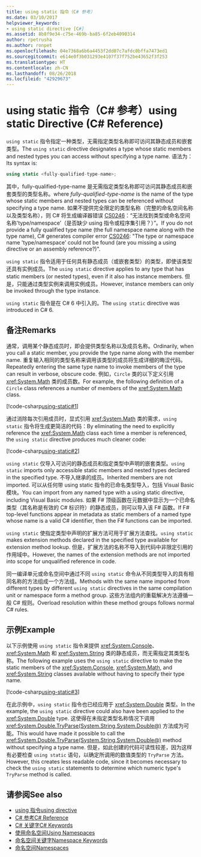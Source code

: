 ```yaml
---
title: using static 指令（C# 参考）
ms.date: 03/10/2017
helpviewer_keywords:
- using static directive [C#]
ms.assetid: 8b8f9e34-c75e-469b-ba85-6f2eb4090314
author: rpetrusha
ms.author: ronpet
ms.openlocfilehash: 04e7368a6b6a4453f2dd07c7afdc0bffa7473ed1
ms.sourcegitcommit: e614e0f3b031293e4107f37f752be43652f3f253
ms.translationtype: HT
ms.contentlocale: zh-CN
ms.lasthandoff: 08/26/2018
ms.locfileid: "42929673"
---
```

# <a name="using-static-directive-c-reference"></a><span data-ttu-id="570b1-102">using static 指令（C# 参考）</span><span class="sxs-lookup"><span data-stu-id="570b1-102">using static Directive (C# Reference)</span></span>

<span data-ttu-id="570b1-103">`using static` 指令指定一种类型，无需指定类型名称即可访问其静态成员和嵌套类型。</span><span class="sxs-lookup"><span data-stu-id="570b1-103">The `using static` directive designates a type whose static members and nested types you can access without specifying a type name.</span></span> <span data-ttu-id="570b1-104">语法为：</span><span class="sxs-lookup"><span data-stu-id="570b1-104">Its syntax is:</span></span>

```csharp
using static <fully-qualified-type-name>;
```

<span data-ttu-id="570b1-105">其中，fully-qualified-type-name 是无需指定类型名称即可访问其静态成员和嵌套类型的类型名称。</span><span class="sxs-lookup"><span data-stu-id="570b1-105">where *fully-qualified-type-name* is the name of the type whose static members and nested types can be referenced without specifying a type name.</span></span> <span data-ttu-id="570b1-106">如果不提供完全限定的类型名称（完整的命名空间名称以及类型名称），则 C# 将生成编译器错误 [CS0246](../compiler-messages/cs0246.md)：“无法找到类型或命名空间名称‘type/namespace’（是否缺少 using 指令或程序集引用？）”。</span><span class="sxs-lookup"><span data-stu-id="570b1-106">If you do not provide a fully qualified type name (the full namespace name along with the type name), C# generates compiler error [CS0246](../compiler-messages/cs0246.md): "The type or namespace name 'type/namespace' could not be found (are you missing a using directive or an assembly reference?)".</span></span>

<span data-ttu-id="570b1-107">`using static` 指令适用于任何具有静态成员（或嵌套类型）的类型，即使该类型还具有实例成员。</span><span class="sxs-lookup"><span data-stu-id="570b1-107">The `using static` directive applies to any type that has static members (or nested types), even if it also has instance members.</span></span> <span data-ttu-id="570b1-108">但是，只能通过类型实例来调用实例成员。</span><span class="sxs-lookup"><span data-stu-id="570b1-108">However, instance members can only be invoked through the type instance.</span></span>

<span data-ttu-id="570b1-109">`using static` 指令是在 C# 6 中引入的。</span><span class="sxs-lookup"><span data-stu-id="570b1-109">The `using static` directive was introduced in C# 6.</span></span>

## <a name="remarks"></a><span data-ttu-id="570b1-110">备注</span><span class="sxs-lookup"><span data-stu-id="570b1-110">Remarks</span></span>
 
<span data-ttu-id="570b1-111">通常，调用某个静态成员时，即会提供类型名称以及成员名称。</span><span class="sxs-lookup"><span data-stu-id="570b1-111">Ordinarily, when you call a static member, you provide the type name along with the member name.</span></span> <span data-ttu-id="570b1-112">重复输入相同的类型名称来调用该类型的成员将生成详细的晦涩代码。</span><span class="sxs-lookup"><span data-stu-id="570b1-112">Repeatedly entering the same type name to invoke members of the type can result in verbose, obscure code.</span></span> <span data-ttu-id="570b1-113">例如，`Circle` 类的以下定义引用 <xref:System.Math> 类的成员数。</span><span class="sxs-lookup"><span data-stu-id="570b1-113">For example, the following definition of a `Circle` class references a number of members of the <xref:System.Math> class.</span></span>
  
[!code-csharp[using-static#1](../../../../samples/snippets/csharp/language-reference/keywords/using/using-static1.cs#1)]

<span data-ttu-id="570b1-114">通过消除每次引用成员时，显式引用 <xref:System.Math> 类的需求，`using static` 指令将生成更简洁的代码：</span><span class="sxs-lookup"><span data-stu-id="570b1-114">By eliminating the need to explicitly reference the <xref:System.Math> class each time a member is referenced, the `using static` directive produces much cleaner code:</span></span>

[!code-csharp[using-static#2](../../../../samples/snippets/csharp/language-reference/keywords/using/using-static2.cs#1)]

<span data-ttu-id="570b1-115">`using static` 仅导入可访问的静态成员和指定类型中声明的嵌套类型。</span><span class="sxs-lookup"><span data-stu-id="570b1-115">`using static` imports only accessible static members and nested types declared in the specified type.</span></span>  <span data-ttu-id="570b1-116">不导入继承的成员。</span><span class="sxs-lookup"><span data-stu-id="570b1-116">Inherited members are not imported.</span></span>  <span data-ttu-id="570b1-117">可以从任何带 using static 指令的已命名类型导入，包括 Visual Basic 模块。</span><span class="sxs-lookup"><span data-stu-id="570b1-117">You can import from any named type with a using static directive, including Visual Basic modules.</span></span>  <span data-ttu-id="570b1-118">如果 F# 顶级函数在元数据中显示为一个已命名类型（其名称是有效的 C# 标识符）的静态成员，则可以导入该 F# 函数。</span><span class="sxs-lookup"><span data-stu-id="570b1-118">If F# top-level functions appear in metadata as static members of a named type whose name is a valid C# identifier, then the F# functions can be imported.</span></span>  
  
 <span data-ttu-id="570b1-119">`using static` 使指定类型中声明的扩展方法可用于扩展方法查找。</span><span class="sxs-lookup"><span data-stu-id="570b1-119">`using static` makes extension methods declared in the specified type available for extension method lookup.</span></span>  <span data-ttu-id="570b1-120">但是，扩展方法的名称不导入到代码中非限定引用的作用域中。</span><span class="sxs-lookup"><span data-stu-id="570b1-120">However, the names of the extension methods are not imported into scope for unqualified reference in code.</span></span>  
  
 <span data-ttu-id="570b1-121">同一编译单元或命名空间中通过不同 `using static` 命令从不同类型导入的具有相同名称的方法组成一个方法组。</span><span class="sxs-lookup"><span data-stu-id="570b1-121">Methods with the same name imported from different types by different `using static` directives in the same compilation unit or namespace form a method group.</span></span>  <span data-ttu-id="570b1-122">这些方法组内的重载解决方法遵循一般 C# 规则。</span><span class="sxs-lookup"><span data-stu-id="570b1-122">Overload resolution within these method groups follows normal C# rules.</span></span>  
  
## <a name="example"></a><span data-ttu-id="570b1-123">示例</span><span class="sxs-lookup"><span data-stu-id="570b1-123">Example</span></span>

<span data-ttu-id="570b1-124">以下示例使用 `using static` 指令来提供 <xref:System.Console>、<xref:System.Math> 和 <xref:System.String> 类的静态成员，而无需指定其类型名称。</span><span class="sxs-lookup"><span data-stu-id="570b1-124">The following example uses the `using static` directive to make the static members of the <xref:System.Console>, <xref:System.Math>, and <xref:System.String> classes available without having to specify their type name.</span></span>

[!code-csharp[using-static#3](../../../../samples/snippets/csharp/language-reference/keywords/using/using-static3.cs)]

<span data-ttu-id="570b1-125">在此示例中，`using static` 指令也已经应用于 <xref:System.Double> 类型。</span><span class="sxs-lookup"><span data-stu-id="570b1-125">In the example, the `using static` directive could also have been applied to the <xref:System.Double> type.</span></span> <span data-ttu-id="570b1-126">这使得在未指定类型名称情况下调用 <xref:System.Double.TryParse(System.String,System.Double@)> 方法成为可能。</span><span class="sxs-lookup"><span data-stu-id="570b1-126">This would have made it possible to call the <xref:System.Double.TryParse(System.String,System.Double@)> method without specifying a type name.</span></span> <span data-ttu-id="570b1-127">但是，如此创建的代码可读性较差，因为这样有必要检查 `using static` 语句，以确定所调用的数值类型的 `TryParse` 方法。</span><span class="sxs-lookup"><span data-stu-id="570b1-127">However, this creates less readable code, since it becomes necessary to check the `using static` statements to determine which numeric type's `TryParse` method is called.</span></span>

## <a name="see-also"></a><span data-ttu-id="570b1-128">请参阅</span><span class="sxs-lookup"><span data-stu-id="570b1-128">See also</span></span>

- [<span data-ttu-id="570b1-129">using 指令</span><span class="sxs-lookup"><span data-stu-id="570b1-129">using directive</span></span>](using-directive.md)
- [<span data-ttu-id="570b1-130">C# 参考</span><span class="sxs-lookup"><span data-stu-id="570b1-130">C# Reference</span></span>](../../../csharp/language-reference/index.md)
- [<span data-ttu-id="570b1-131">C# 关键字</span><span class="sxs-lookup"><span data-stu-id="570b1-131">C# Keywords</span></span>](../../../csharp/language-reference/keywords/index.md)
- [<span data-ttu-id="570b1-132">使用命名空间</span><span class="sxs-lookup"><span data-stu-id="570b1-132">Using Namespaces</span></span>](../../../csharp/programming-guide/namespaces/using-namespaces.md)
- [<span data-ttu-id="570b1-133">命名空间关键字</span><span class="sxs-lookup"><span data-stu-id="570b1-133">Namespace Keywords</span></span>](../../../csharp/language-reference/keywords/namespace-keywords.md)
- [<span data-ttu-id="570b1-134">命名空间</span><span class="sxs-lookup"><span data-stu-id="570b1-134">Namespaces</span></span>](../../../csharp/programming-guide/namespaces/index.md)
